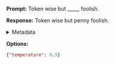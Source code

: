 **Prompt:**
Token wise but _____ foolish.

**Response:**
Token wise but penny foolish.

<details><summary>Metadata</summary>

- Duration: 594 ms
- Datetime: 2023-09-02T22:20:00.653186
- Model: gpt-3.5-turbo-0613

</details>

**Options:**
```json
{"temperature": 0.5}
```

